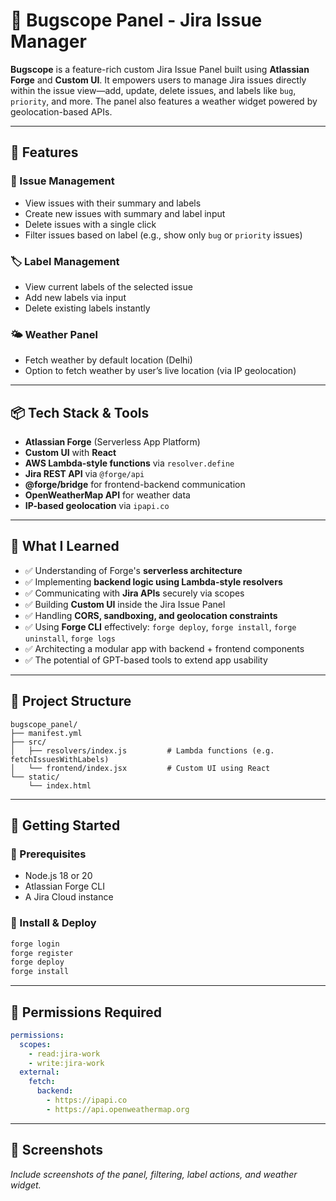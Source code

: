 # 🐞 Bugscope Panel - Jira Issue Manager

**Bugscope** is a feature-rich custom Jira Issue Panel built using **Atlassian Forge** and **Custom UI**. It empowers users to manage Jira issues directly within the issue view—add, update, delete issues, and labels like `bug`, `priority`, and more. The panel also features a weather widget powered by geolocation-based APIs.

---

## 🚀 Features

### 🔧 Issue Management

* View issues with their summary and labels
* Create new issues with summary and label input
* Delete issues with a single click
* Filter issues based on label (e.g., show only `bug` or `priority` issues)

### 🏷️ Label Management

* View current labels of the selected issue
* Add new labels via input
* Delete existing labels instantly

### 🌤️ Weather Panel

* Fetch weather by default location (Delhi)
* Option to fetch weather by user’s live location (via IP geolocation)

---

## 📦 Tech Stack & Tools

* **Atlassian Forge** (Serverless App Platform)
* **Custom UI** with **React**
* **AWS Lambda-style functions** via `resolver.define`
* **Jira REST API** via `@forge/api`
* **@forge/bridge** for frontend-backend communication
* **OpenWeatherMap API** for weather data
* **IP-based geolocation** via `ipapi.co`

---

## 🧠 What I Learned

* ✅ Understanding of Forge's **serverless architecture**
* ✅ Implementing **backend logic using Lambda-style resolvers**
* ✅ Communicating with **Jira APIs** securely via scopes
* ✅ Building **Custom UI** inside the Jira Issue Panel
* ✅ Handling **CORS, sandboxing, and geolocation constraints**
* ✅ Using **Forge CLI** effectively: `forge deploy`, `forge install`, `forge uninstall`, `forge logs`
* ✅ Architecting a modular app with backend + frontend components
* ✅ The potential of GPT-based tools to extend app usability

---

## 📁 Project Structure

```
bugscope_panel/
├── manifest.yml
├── src/
│   ├── resolvers/index.js         # Lambda functions (e.g. fetchIssuesWithLabels)
│   └── frontend/index.jsx         # Custom UI using React
└── static/
    └── index.html
```

---

## 🏁 Getting Started

### 🔧 Prerequisites

* Node.js 18 or 20
* Atlassian Forge CLI
* A Jira Cloud instance

### 🔄 Install & Deploy

```bash
forge login
forge register
forge deploy
forge install
```

---

## 🔐 Permissions Required

```yaml
permissions:
  scopes:
    - read:jira-work
    - write:jira-work
  external:
    fetch:
      backend:
        - https://ipapi.co
        - https://api.openweathermap.org
```

---

## 📸 Screenshots

*Include screenshots of the panel, filtering, label actions, and weather widget.*

